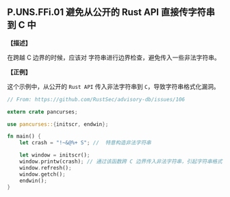 ## P.UNS.FFi.01 避免从公开的 Rust API 直接传字符串到 C 中

**【描述】**

在跨越 C 边界的时候，应该对 字符串进行边界检查，避免传入一些非法字符串。

**【正例】**

这个示例中，从公开的 `Rust API` 传入非法字符串到 `C`，导致字符串格式化漏洞。 

```rust
// From: https://github.com/RustSec/advisory-db/issues/106

extern crate pancurses;

use pancurses::{initscr, endwin};

fn main() {
    let crash = "!~&@%+ S"; //  特意构造非法字符串

    let window = initscr();
    window.printw(crash); // 通过该函数跨 C 边界传入非法字符串，引起字符串格式化漏洞
    window.refresh();
    window.getch();
    endwin();
}
```
